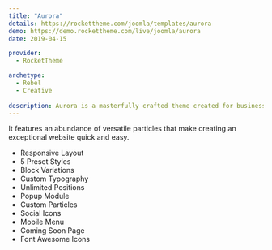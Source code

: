 ```yaml
---
title: "Aurora"
details: https://rockettheme.com/joomla/templates/aurora
demo: https://demo.rockettheme.com/live/joomla/aurora
date: 2019-04-15

provider: 
  - RocketTheme

archetype:
  - Rebel
  - Creative
  
description: Aurora is a masterfully crafted theme created for business, professional, and corporate websites. 
---
```


It features an abundance of versatile particles that make creating an exceptional website quick and easy.

* Responsive Layout
* 5 Preset Styles
* Block Variations
* Custom Typography
* Unlimited Positions
* Popup Module
* Custom Particles
* Social Icons
* Mobile Menu
* Coming Soon Page
* Font Awesome Icons	